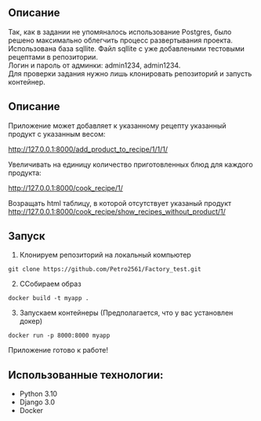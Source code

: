 ## Описание

Так, как в задании не упомяналось использование Postgres, было решено максимально облегчить процесс развертывания проекта.  
Использована база sqllite. Файл sqllite с уже добавлеными тестовыми рецептами в репозитории.  
Логин и пароль от админки: admin1234, admin1234.  
Для проверки задания нужно лишь клонировать репозиторий и запусть контейнер.

## Описание
Приложение может добавляет к указанному рецепту указанный продукт с указанным весом:

http://127.0.0.1:8000/add_product_to_recipe/1/1/1/

Увеличивать на единицу количество приготовленных блюд для каждого продукта:

http://127.0.0.1:8000/cook_recipe/1/

Возращать html таблицу, в которой отсутствует указаный продукт
http://127.0.0.1:8000/cook_recipe/show_recipes_without_product/1/

## Запуск

1. Клонируем репозиторий на локальный компьютер 

```
git clone https://github.com/Petro2561/Factory_test.git
```

2. ССобираем образ

```
docker build -t myapp .
```

3. Запускаем контейнеры (Предполагается, что у вас установлен докер)
```
docker run -p 8000:8000 myapp
```

Приложение готово к работе!

## Использованные технологии:
- Python 3.10
- Django 3.0
- Docker

